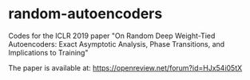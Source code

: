 # random-autoencoders
Codes for the ICLR 2019 paper "On Random Deep Weight-Tied Autoencoders: Exact Asymptotic Analysis, Phase Transitions, and Implications to Training"

The paper is available at: https://openreview.net/forum?id=HJx54i05tX
